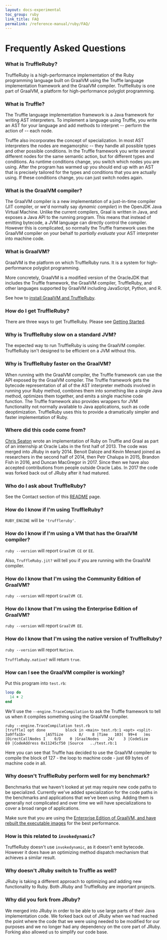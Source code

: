 ```yaml
---
layout: docs-experimental
toc_group: ruby
link_title: FAQ
permalink: /reference-manual/ruby/FAQ/
---
```

# Frequently Asked Questions

### What is TruffleRuby?

TruffleRuby is a high-performance implementation of the Ruby programming language built on GraalVM using the Truffle language
implementation framework and the GraalVM compiler.
TruffleRuby is one part of GraalVM, a platform for high-performance polyglot programming.

### What is Truffle?

The Truffle language implementation framework is a Java framework for writing AST interpreters.
To implement a language using Truffle, you write an AST for your language and add methods to interpret -- perform the action of -- each node.

Truffle also incorporates the concept of specialization.
In most AST interpreters the nodes are megamorphic -- they handle all possible types and other possible conditions.
In the Truffle framework you write several different nodes for the same semantic action, but for different types and conditions.
As runtime conditions change, you switch which nodes you are using.
After the program has warmed up you should end up with an AST that is precisely tailored for the types and conditions that you are actually using.
If these conditions change, you can just switch nodes again.

### What is the GraalVM compiler?

The GraalVM compiler is a new implementation of a just-in-time compiler (JIT compiler, or we'd normally say *dynamic compiler*) in the OpenJDK Java Virtual Machine.
Unlike the current compilers, Graal is written in Java, and exposes a Java API to the running program.
This means that instead of emitting bytecode, a JVM language can directly control the compiler.
However this is complicated, so normally the Truffle framework uses the GraalVM compiler on your behalf to *partially evaluate* your AST interpreter into machine code.

### What is GraalVM?

GraalVM is the platform on which TruffleRuby runs. It is a system for high-performance polyglot programming.

More concretely, GraalVM is a modified version of the OracleJDK that includes the Truffle framework, the GraalVM compiler, TruffleRuby, and other languages supported by GraalVM including JavaScript, Python, and R.

See how to [install GraalVM and TruffleRuby](installing-graalvm.md).

### How do I get TruffleRuby?

There are three ways to get TruffleRuby. Please see [Getting Started](../../README.md#system-compatibility).

### Why is TruffleRuby slow on a standard JVM?

The expected way to run TruffleRuby is using the GraalVM compiler.
TruffleRuby isn't designed to be efficient on a JVM without this.

### Why is TruffleRuby faster on the GraalVM?

When running with the GraalVM compiler, the Truffle framework can use the API exposed by the GraalVM compiler.
The Truffle framework gets the bytecode representation of all of the AST interpreter methods involved in running your Ruby method, combines them into something like a single Java method, optimizes them together, and emits a single machine code function.
The Truffle framework also provides wrappers for JVM functionality not normally available to Java applications, such as code deoptimization.
TruffleRuby uses this to provide a dramatically simpler and faster implementation of Ruby.

### Where did this code come from?

[Chris Seaton](https://github.com/chrisseaton) wrote an implementation of Ruby on Truffle and Graal as part of an internship at Oracle Labs in the first half of 2013. The code was merged into JRuby in early 2014. Benoit Daloze and Kevin Menard joined as researchers in the second half of 2014, then Petr Chalupa in 2015, Brandon Fish in 2016, and Duncan MacGregor in 2017.
Since then we have also accepted contributions from people outside Oracle Labs.
In 2017 the code was forked back out of JRuby after it had matured.

### Who do I ask about TruffleRuby?

See the Contact section of this [README](../../README.md#contact) page.

### How do I know if I'm using TruffleRuby?

`RUBY_ENGINE` will be `'truffleruby'`.

### How do I know if I'm using a VM that has the GraalVM compiler?

`ruby --version` will report `GraalVM CE` or `EE`.

Also, `TruffleRuby.jit?` will tell you if you are running with the GraalVM compiler.

### How do I know that I'm using the Community Edition of GraalVM?

`ruby --version` will report `GraalVM CE`.

### How do I know that I'm using the Enterprise Edition of GraalVM?

`ruby --version` will report `GraalVM EE`.

### How do I know that I'm using the native version of TruffleRuby?

`ruby --version` will report `Native`.

`TruffleRuby.native?` will return `true`.

### How can I see the GraalVM compiler is working?

Put this program into `test.rb`:

```ruby
loop do
  14 + 2
end
```

We'll use the `--engine.TraceCompilation` to ask the Truffle framework to tell us when it compiles something using the GraalVM compiler.

```shell
ruby --engine.TraceCompilation test.rb
[truffle] opt done         block in <main> test.rb:1 <opt> <split-3a9ffa1b>         |ASTSize       8/    8 |Time   103(  99+4   )ms |DirectCallNodes I    0/D    0 |GraalNodes    24/    3 |CodeSize           69 |CodeAddress 0x11245cf50 |Source   ../test.rb:1
```

Here you can see that Truffle has decided to use the GraalVM compiler to compile the block of 127 - the loop to machine code - just 69 bytes of machine code in all.

### Why doesn't TruffleRuby perform well for my benchmark?

Benchmarks that we haven't looked at yet may require new code paths to be specialized.
Currently we've added specialization for the code paths in the benchmarks and applications that we've been using.
Adding them is generally not complicated and over time we will have specializations to cover a broad range of applications.

Make sure that you are using the [Enterprise Edition of GraalVM, and have rebuilt the executable images](installing-graalvm.md) for the best performance.

### How is this related to `invokedynamic`?

TruffleRuby doesn't use `invokedynamic`, as it doesn't emit bytecode.
However it does have an optimizing method dispatch mechanism that achieves a similar result.

### Why doesn't JRuby switch to Truffle as well?

JRuby is taking a different approach to optimizing and adding new functionality to Ruby.
Both JRuby and TruffleRuby are important projects.

### Why did you fork from JRuby?

We merged into JRuby in order to be able to use large parts of their Java implementation code.
We forked back out of JRuby when we had reached the point where the code that we were using needed to be modified for our purposes and we no longer had any dependency on the core part of JRuby.
Forking also allowed us to simplify our code base.
